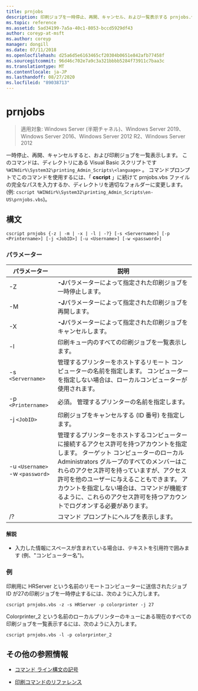 ```yaml
---
title: prnjobs
description: 印刷ジョブを一時停止、再開、キャンセル、および一覧表示する prnjobs.vbs コマンドの参照記事。
ms.topic: reference
ms.assetid: 5ad34199-7a5a-40c1-8053-bccd5929df43
author: coreyp-at-msft
ms.author: coreyp
manager: dongill
ms.date: 07/11/2018
ms.openlocfilehash: d25a6d5e6163465cf20304b0651e842afb77458f
ms.sourcegitcommit: 96d46c702e7a9c3a321bbbb5284f73911c7baa3c
ms.translationtype: MT
ms.contentlocale: ja-JP
ms.lasthandoff: 08/27/2020
ms.locfileid: "89038713"
---
```

# <a name="prnjobs"></a>prnjobs

> 適用対象: Windows Server (半期チャネル)、Windows Server 2019、Windows Server 2016、Windows Server 2012 R2、Windows Server 2012

一時停止、再開、キャンセルすると、および印刷ジョブを一覧表示します。 このコマンドは、ディレクトリにある Visual Basic スクリプトです `%WINdir%\System32\printing_Admin_Scripts\<language>` 。 コマンドプロンプトでこのコマンドを使用するには、「 **cscript** 」に続けて prnjobs.vbs ファイルの完全なパスを入力するか、ディレクトリを適切なフォルダーに変更します。 (例: `cscript %WINdir%\System32\printing_Admin_Scripts\en-US\prnjobs.vbs`)。

## <a name="syntax"></a>構文

```
cscript prnjobs {-z | -m | -x | -l | -?} [-s <Servername>] [-p <Printername>] [-j <JobID>] [-u <Username>] [-w <password>]
```

### <a name="parameters"></a>パラメーター

| パラメーター | 説明 |
|--|--|
| -Z | **-J**パラメーターによって指定された印刷ジョブを一時停止します。 |
| -M | **-J**パラメーターによって指定された印刷ジョブを再開します。 |
| -X | **-J**パラメーターによって指定された印刷ジョブをキャンセルします。 |
| -l | 印刷キュー内のすべての印刷ジョブを一覧表示します。 |
| -s `<Servername>` | 管理するプリンターをホストするリモート コンピューターの名前を指定します。 コンピューターを指定しない場合は、ローカルコンピューターが使用されます。 |
| -p `<Printername>` | 必須。 管理するプリンターの名前を指定します。 |
| -j `<JobID>` | 印刷ジョブをキャンセルする (ID 番号) を指定します。 |
| -u `<Username>` -w `<password>` | 管理するプリンターをホストするコンピューターに接続するアクセス許可を持つアカウントを指定します。 ターゲット コンピューターのローカル Administrators グループのすべてのメンバーはこれらのアクセス許可を持っていますが、アクセス許可を他のユーザーに与えることもできます。 アカウントを指定しない場合は、コマンドが機能するように、これらのアクセス許可を持つアカウントでログオンする必要があります。 |
| /? | コマンド プロンプトにヘルプを表示します。 |

#### <a name="remarks"></a>解説

- 入力した情報にスペースが含まれている場合は、テキストを引用符で囲みます (例、"コンピューター名")。

### <a name="examples"></a>例

印刷用に HRServer という名前のリモートコンピューターに送信されたジョブ ID が27の印刷ジョブを一時停止するには、次のように入力します。

```
cscript prnjobs.vbs -z -s HRServer -p colorprinter -j 27
```

Colorprinter_2 という名前のローカルプリンターのキューにある現在のすべての印刷ジョブを一覧表示するには、次のように入力します。

```
cscript prnjobs.vbs -l -p colorprinter_2
```

## <a name="additional-references"></a>その他の参照情報

- [コマンド ライン構文の記号](command-line-syntax-key.md)

- [印刷コマンドのリファレンス](print-command-reference.md)
